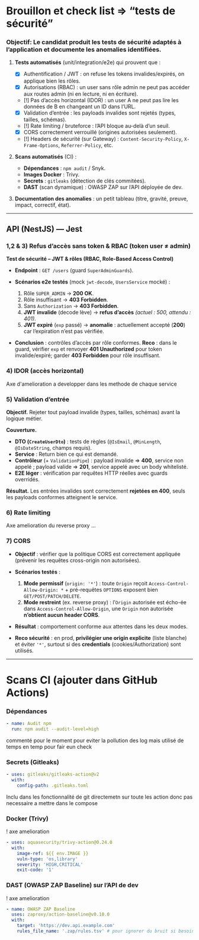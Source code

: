 # Brouillon et check list => “tests de sécurité”

### Objectif: Le candidat produit les tests de sécurité adaptés à l’application et documente les anomalies identifiées.

1. **Tests automatisés** (unit/integration/e2e) qui prouvent que :

    * [x] Authentification / JWT : on refuse les tokens invalides/expirés, on applique bien les rôles.
    * [x] Autorisations (RBAC) : un user sans rôle admin ne peut pas accéder aux routes admin (ni en lecture, ni en écriture).
    * [!] Pas d’accès horizontal (IDOR) : un user A ne peut pas lire les données de B en changeant un ID dans l’URL.
    * [x] Validation d’entrée : les payloads invalides sont rejetés (types, tailles, schémas).
    * [!] Rate limiting / bruteforce : l’API bloque au-delà d’un seuil.
    * [x] CORS correctement verrouillé (origines autorisées seulement).
    * [!] Headers de sécurité (sur Gateway) : `Content-Security-Policy`, `X-Frame-Options`, `Referrer-Policy`, etc.

2. **Scans automatisés** (CI) :

    * **Dépendances** : `npm audit` / Snyk.
    * **Images Docker** : Trivy.
    * **Secrets** : `gitleaks` (détection de clés commitées).
    * **DAST** (scan dynamique) : OWASP ZAP sur l’API déployée de dev.

3. **Documentation des anomalies** : un petit tableau (titre, gravité, preuve, impact, correctif, état).

---


## API (NestJS) —  Jest

### 1,2 & 3) Refus d’accès sans token & RBAC (token user ≠ admin)

**Test de sécurité – JWT & rôles (RBAC, Role-Based Access Control)**

* **Endpoint** : `GET /users` (guard `SuperAdminGuards`).
* **Scénarios e2e testés** (mock `jwt-decode`, `UsersService` mocké) :

    1. Rôle `SUPER_ADMIN` → **200 OK**.
    2. Rôle insuffisant → **403 Forbidden**.
    3. Sans `Authorization` → **403 Forbidden**.
    4. **JWT invalide** (decode lève) → **refus d’accès** *(actuel : 500, attendu : 401)*.
    5. **JWT expiré** (`exp` passé) → **anomalie** : actuellement accepté (**200**) car l’expiration n’est pas vérifiée.
* **Conclusion** : contrôles d’accès par rôle conformes.
  **Reco** : dans le guard, vérifier `exp` et renvoyer **401 Unauthorized** pour token invalide/expiré; garder **403 Forbidden** pour rôle insuffisant.



### 4) IDOR (accès horizontal)

Axe d'amelioration a developper dans les methode de chaque service

### 5) Validation d’entrée

**Objectif.** Rejeter tout payload invalide (types, tailles, schémas) avant la logique métier.

**Couverture.**

* **DTO (`CreateUserDto`)** : tests de règles (`@IsEmail`, `@MinLength`, `@IsDateString`, champs requis).
* **Service** : Return bien ce qui est demandé.
* **Contrôleur** (+ `ValidationPipe`) : payload invalide ⇒ **400**, service non appelé ; payload valide ⇒ **201**, service appelé avec un body whitelisté.
* **E2E léger** : vérification par requêtes HTTP réelles avec guards overridés.

**Résultat.** Les entrées invalides sont correctement **rejetées en 400**, seuls les payloads conformes atteignent le service.


### 6) Rate limiting

Axe amelioration du reverse proxy ...

### 7) CORS

* **Objectif** : vérifier que la politique CORS est correctement appliquée (prévenir les requêtes cross-origin non autorisées).
* **Scénarios testés** :

    1. **Mode permissif** (`origin: '*'`) : toute `Origin` reçoit `Access-Control-Allow-Origin: *` + pré-requêtes `OPTIONS` exposent bien `GET/POST/PATCH/DELETE`.
    2. **Mode restreint** (ex. reverse proxy) : l’`Origin` autorisée est écho-ée dans `Access-Control-Allow-Origin`, une `Origin` non autorisée **n’obtient aucun header CORS**.
* **Résultat** : comportement conforme aux attentes dans les deux modes.
* **Reco sécurité** : en prod, **privilégier une origin explicite** (liste blanche) et éviter `'*'`, surtout si des **credentials** (cookies/Authorization) sont utilisés.


---

# Scans CI (ajouter dans GitHub Actions)

### Dépendances

```yaml
- name: Audit npm
  run: npm audit --audit-level=high
```

commenté pour le moment pour eviter la pollution des log mais utilisé de temps en temp pour fair eun check

### Secrets (Gitleaks)

```yaml
- uses: gitleaks/gitleaks-action@v2
  with:
    config-path: .gitleaks.toml
```

Inclu dans les fonctionnalité de git directemetn sur toute les action donc pas necessaire a mettre dans le compose

### Docker (Trivy)

! axe amelioration

```yaml
- uses: aquasecurity/trivy-action@0.24.0
  with:
    image-ref: ${{ env.IMAGE }}
    vuln-type: 'os,library'
    severity: 'HIGH,CRITICAL'
    exit-code: '1'
```

### DAST (OWASP ZAP Baseline) sur l’API de dev
! axe amelioration

```yaml
- name: OWASP ZAP Baseline
  uses: zaproxy/action-baseline@v0.10.0
  with:
    target: 'https://dev.api.example.com'
    rules_file_name: '.zap/rules.tsv' # pour ignorer du bruit si besoin
```

